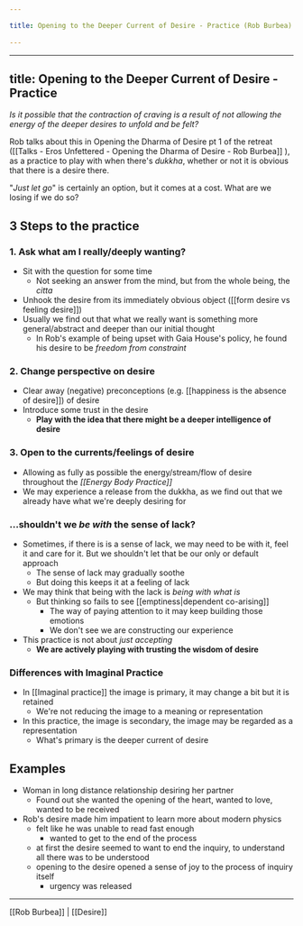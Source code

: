 ```yaml
---
title: Opening to the Deeper Current of Desire - Practice (Rob Burbea) 
---
```

---
title: Opening to the Deeper Current of Desire - Practice
---
*Is it possible that the contraction of craving is a result of not allowing the energy of the deeper desires to unfold and be felt?*

Rob talks about this in Opening the Dharma of Desire pt 1 of the retreat ([[Talks - Eros Unfettered - Opening the Dharma of Desire - Rob Burbea]] ), as a practice to play with when there's *dukkha*, whether or not it is obvious that there is a desire there.

"*Just let go*" is certainly an option, but it comes at a cost. What are we losing if we do so?

## 3 Steps to the practice
### 1. Ask what am I really/deeply wanting?
- Sit with the question for some time
	- Not seeking an answer from the mind, but from the whole being, the *citta*
- Unhook the desire from its immediately obvious object ([[form desire vs feeling desire]])
- Usually we find out that what we really want is something more general/abstract and deeper than our initial thought
	- In Rob's example of being upset with Gaia House's policy, he found his desire to be *freedom from constraint*

### 2. Change perspective on desire
- Clear away (negative) preconceptions (e.g. [[happiness is the absence of desire]]) of desire
- Introduce some trust in the desire
	- **Play with the idea that there might be a deeper intelligence of desire**

### 3. Open to the currents/feelings of desire
- Allowing as fully as possible the energy/stream/flow of desire throughout the *[[Energy Body Practice]]*  
- We may experience a release from the dukkha, as we find out that we already have what we're deeply desiring for

### ...shouldn't we *be with* the sense of lack?
- Sometimes, if there is is a sense of lack, we may need to be with it, feel it and care for it. But we shouldn't let that be our only or default approach
	- The sense of lack may gradually soothe
	- But doing this keeps it at a feeling of lack
- We may think that being with the lack is *being with what is*
	- But thinking so fails to see  [[emptiness|dependent co-arising]]
		- The way of paying attention to it may keep building those emotions
		- We don't see we are constructing our experience
- This practice is not about *just accepting*
	- **We are actively playing with trusting the wisdom of desire**

### Differences with Imaginal Practice
- In [[Imaginal practice]] the image is primary, it may change a bit but it is retained
	- We're not reducing the image to a meaning or representation
- In this practice, the image is secondary, the image may be regarded as a representation
	- What's primary is the deeper current of desire

## Examples
- Woman in long distance relationship desiring her partner
	- Found out she wanted the opening of the heart, wanted to love, wanted to be received
- Rob's desire made him impatient to learn more about modern physics
	- felt like he was unable to read fast enough
		- wanted to get to the end of the process
	- at first the desire seemed to want to end the inquiry, to understand all there was to be understood
	- opening to the desire opened a sense of joy to the process of inquiry itself
		- urgency was released

-------------------
[[Rob Burbea]] | [[Desire]]
